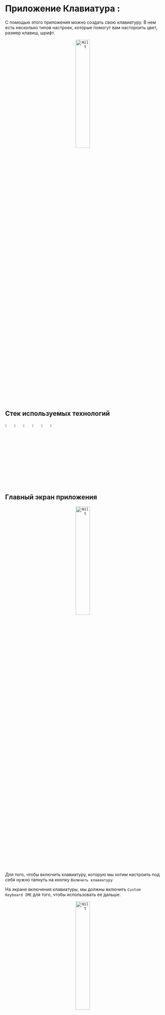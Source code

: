 # Приложение Клавиатура :

С помощью этого приложения можно создать свою клавиатуру. В нем есть несколько типов настроек,
которые помогут вам настороить
цвет, размер клавиш, шрифт.

<p  align="center">
<code><img width="30%" title="Hilt" src="readme_files/screens_app/splash_screen.png"></code>
</p>

## Стек используемых технологий

<p  align="left">
<code><img width="5%" title="Compose" src="readme_files/icons_services/compose.png"></code>
<code><img width="5%" title="Git" src="readme_files/icons_services/github.png"></code>
<code><img width="5%" title="Gradle" src="readme_files/icons_services/gradle.png"></code>
<code><img width="5%" title="Kotlin" src="readme_files/icons_services/kotlin.png"></code>
<code><img width="5%" title="MVVM" src="readme_files/icons_services/mvvm.png"></code>
<code><img width="5%" title="MVVM" src="readme_files/icons_services/data_store.png"></code>

</p>

## Главный экран приложения

<p  align="center">
<code><img width="30%" title="Hilt" src="readme_files/screens_app/main.png"></code>
</p>

Для того, чтобы включить клавиатуру, которую мы хотим настроить под себя
нужно тапнуть на кнопку ```Включить клавиатуру```

На экране включения клавиатуры, мы должны включить ```Custom Keyboard IME``` для того,
чтобы использовать ее дальше.

<p  align="center">
<code><img width="30%" title="Hilt" src="readme_files/screens_app/main_turn_on_keyboard.png"></code>
</p>

Для того, чтобы выбрать клавиатуру, которую мы хотим настроить под себя
нужно тапнуть на кнопку ```Выбрать клавиатуру```

<p  align="center">
<code><img width="30%" title="Hilt" src="readme_files/screens_app/main_choose_board.png"></code>
</p>

Что бы узнать информацию про экран можно тапнуть на значок информация в правом верхнем углу.

<p  align="center">
<code><img width="30%" title="Hilt" src="readme_files/screens_app/main_info.png"></code>
</p>

## Экран смены цвета

Для того, чтобы установить цвет для клавиш нужно выбрать чекбокс ```Цвет клавиш``` и далее тапнуть
на
цветовой круг.

Для того, чтобы установить цвет фона нужно выбрать чекбокс ```Цвет фона``` и далее тапнуть на
цветовой круг.

Чтобы выбранные настройки применились, нужно тапнуть на кнопку ```Применить настройки```

<p  align="center">
<code><img width="30%" title="Hilt" src="readme_files/screens_app/change_color_screen.png"></code>
</p>

<p  align="center">
<code><img width="30%" title="Hilt" src="readme_files/screens_app/change_color_keyboard.png"></code>
</p>

## Экран смены размера клавиш

Для того, чтобы установить нужный размер для клавиш нужно ввести данные по всем сторанам.
Чтобы выбранные настройки применились, нужно тапнуть на кнопку ```Применить настройки```

<p  align="center">
<code><img width="30%" title="Hilt" src="readme_files/screens_app/size_screen.png"></code>
</p>

<p  align="center">
<code><img width="30%" title="Hilt" src="readme_files/screens_app/size_screen_keyboard.png"></code>
</p>

## Экран смены шрифта

Для того, чтобы установить нужный шрифт для клавиш нужно выбрать интересующий вас шрифт.
Чтобы выбранные настройки применились, нужно тапнуть на кнопку ```Применить настройки```

<p  align="center">
<code><img width="30%" title="Hilt" src="readme_files/screens_app/font_screen.png"></code>
</p>

## Описание файлов проекта

`package data` - тут классы для работы с объектами данных
`package data_store`- библиотека хранения данных Jetpack, которая обеспечивает безопасный способ
хранения небольших объемов данных.
если коротко, то тут мы храним настройки нашей клавиатуры.

`package keyboard` - тут мы храним файлы для работы с нашей клавиатурой.
`class IMEService.kt` - класс для работы с IME android. Тут собственно и происходит настройка
отображения нашей клавиатуры.
`class KeyboardKey.kt` - настройка отображения клавиш.
`class KeyboardKey.kt` - настройка отображения клавиатуры. Отрисовка клавиш с помощью Custom Layout
Compose,
чтобы было удобнее управлять размером дочерних элементов (клавиш).
`KeyboardTemplates` - шаблоны для русской и английской клавиатуры.

`package navigation` - навигация по экранам приложения
`Screens.kt` - описание рутов экранов
`NavGraph.kt` - добавление и свзывание экранов с рутами, чтобы потом можно было добраться к экрану
через navigation.

`package screens` - экраны приложения.